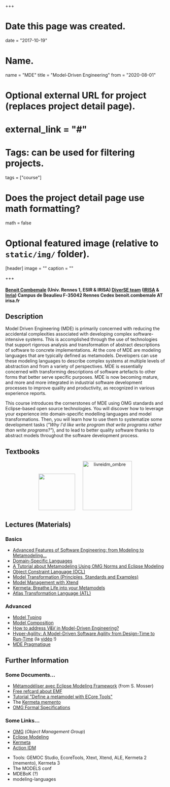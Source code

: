 +++
# Date this page was created.
date = "2017-10-19"

# Name.
name = "MDE"
title = "Model-Driven Engineering"
from = "2020-08-01"

# Optional external URL for project (replaces project detail page).
# external_link = "#"

# Tags: can be used for filtering projects.
tags = ["course"]

# Does the project detail page use math formatting?
math = false

# Optional featured image (relative to `static/img/` folder).
[header]
image = ""
caption = ""

+++

<h4><a title="Benoit Combemale's Homepage" href="http://people.irisa.fr/Benoit.Combemale" target="_blank">Benoit Combemale</a> (Univ. Rennes 1, ESIR &amp; IRISA)
<a href="http://diverse.irisa.fr/">DiverSE team</a> (<a href="http://www.irisa.fr">IRISA</a> &amp; <a href="http://www.inria.fr">Inria</a>)
Campus de Beaulieu
F-35042 Rennes Cedex
benoit.combemale AT irisa.fr</h4>

## Description
Model Driven Engineering (MDE) is primarily concerned with reducing the accidental complexities associated with developing complex software-intensive systems. This is accomplished through the use of technologies that support rigorous analysis and transformation of abstract descriptions of software to concrete implementations. At the core of MDE are modeling languages that are typically defined as metamodels. Developers can use these modeling languages to describe complex systems at multiple levels of abstraction and from a variety of perspectives. MDE is essentially concerned with transforming descriptions of software artefacts to other forms that better serve specific purposes. MDE is now becoming mature, and more and more integrated in industrial software development processes to improve quality and productivity, as recognized in various experience reports.

This course introduces the cornerstones of MDE using OMG standards and Eclipse-based open source technologies. You will discover how to leverage your experience into domain-specific modelling languages and model transformations. Then, you will learn how to use them to systematize some development tasks (<em>"Why I'd like write program that write programs rather than write programs?"</em>), and to lead to better quality software thanks to abstract models throughout the software development process.

## Textbooks

<p style="text-align: center;"><a href="http://mdebook.irisa.fr/" title="Textbook on MDE and SLE (CRC Press, 2017)" target="_blank"><img class="wp-image-1464" style="border: 0px;" src="../../img/MDEBook_cover-1.jpg" width="115" /></a>  &nbsp;&nbsp;&nbsp;&nbsp;<a href="http://www.amazon.fr/Ing%C3%A9nierie-Dirig%C3%A9e-par-Mod%C3%A8les-concepts/dp/2729871969" target="_blank" title="[French] Manuel sur l'IDM (Ellipses, 2012)"><img class="wp-image-1467" style="border: 0px;" src="../../img/LivreIDM_ombre-251x300.png" alt="livreidm_ombre" width="155" /></a></p>

## Lectures (Materials)

### Basics

<ul>
	<li><a href="http://people.irisa.fr/Benoit.Combemale/teaching/mde/FromModelingToMetamodeling-2x2.pdf">Advanced Features of Software Engineering: from Modeling to Metamodeling...</a></li>
	<li><a href="http://people.irisa.fr/Benoit.Combemale/teaching/mde/DSLAndXtext-esir3.pdf">Domain-Specific Languages</a></li>
	<li><a href="http://people.irisa.fr/Benoit.Combemale/teaching/mde/MetamodelingWithEclipseModelingTutorial-2x2.pdf">A Tutorial about Metamodeling Using OMG Norms and Eclipse Modeling</a></li>
	<li><a href="http://people.irisa.fr/Benoit.Combemale/teaching/mde/ocl-cm-slides.pdf">Object Constraint Language (OCL)</a></li>
	<li><a href="http://people.irisa.fr/Benoit.Combemale/teaching/mde/modeltransformation-cm-slides.pdf">Model Transformation (Principles, Standards and Examples)</a></li>
	<li><a href="http://people.irisa.fr/Benoit.Combemale/teaching/mde/ModelManagement.pdf">Model Management with Xtend</a></li>
	<li><a href="http://people.irisa.fr/Benoit.Combemale/teaching/mde/1011/Kermeta-2010-combemale.pdf">Kermeta: Breathe Life into your Metamodels</a></li>
	<li><a href="http://people.irisa.fr/Benoit.Combemale/teaching/mde/atl-cm-slides.pdf">Atlas Transformation Language (ATL)</a></li>
</ul>

### Advanced

<ul>
	<li><a href="http://people.irisa.fr/Benoit.Combemale/teaching/mde/ModelTyping4ModelTransformationReuse.pdf">Model Typing</a></li>
	<li><a href="http://people.irisa.fr/Benoit.Combemale/teaching/mde/modelcomposition-2011.pdf">Model Composition</a></li>
	<li><a href="http://people.irisa.fr/Benoit.Combemale/teaching/mde/mde-VandV-combemale.pdf">How to address V&amp;V in Model-Driven Engineering?</a></li>
	<li><a href="http://people.irisa.fr/Benoit.Combemale/teaching/mde/HyperAgilityUsingModels.pdf">Hyper-Agility: A Model-Driven Software Agility from Design-Time to Run-Time</a> (la <a href="http://mediaserver.univ-rennes1.fr/videos/?video=MEDIA101029105353218" target="_blank">vidéo</a> !)</li>
	<li><a href="http://people.irisa.fr/Benoit.Combemale/teaching/mde/1011/mde-pragmatique-diic3-im-11-combemale.pdf">MDE Pragmatique</a></li>
</ul>

## Further Information

### Some Documents...

<ul>
	<li><a href="http://people.irisa.fr/Benoit.Combemale/teaching/mde/emf-mosser-2010.pdf">Métamodéliser avec Eclipse Modeling Framework</a> (from S. Mosser)</li>
	<li><a href="https://dzone.com/refcardz/essential-emf">Free refcard about EMF</a></li>
        <li><a href="https://wiki.eclipse.org/Sirius/Tutorials/DomainModelTutorial" target="_blank">Tutorial "Define a metamodel with ECore Tools"</a>
	<li>The <a href="http://people.irisa.fr/Benoit.Combemale/teaching/mde/EN_memento_Kermeta.pdf">Kermeta memento</a></li>
	<li><a href="http://www.omg.org/spec/">OMG Formal Specifications</a></li>
</ul>

### Some Links...

<ul>
	<li><a href="http://www.omg.org">OMG</a> (<em>Object Management Group</em>)</li>
	<li><a href="http://www.eclipse.org/modeling/">Eclipse Modeling</a></li>
	<li><a href="http://www.kermeta.org/">Kermeta</a></li>
	<li><a href="http://www.actionidm.org">Action IDM</a></li>
</ul>

- Tools: GEMOC Studio, EcoreTools, Xtext, Xtend, ALE, Kermeta 2 (memento), Kermeta 3
- The MODELS conf
- MDEBoK (?)
- modeling-languages
